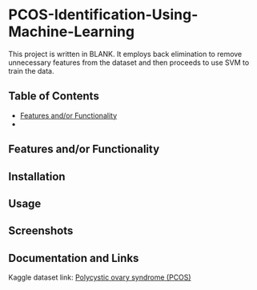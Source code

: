 # PCOS-Identification-Using-Machine-Learning

This project is written in BLANK. It employs back elimination to remove unnecessary features from the dataset and then proceeds to use SVM to train the data.

## Table of Contents
- [Features and/or Functionality](https://github.com/shumphries22/PCOS-Identification-Using-Machine-Learning/blob/main/README.md#features-andor-functionality)
- 
## Features and/or Functionality

## Installation

## Usage

## Screenshots

## Documentation and Links
Kaggle dataset link: [Polycystic ovary syndrome (PCOS)](https://www.kaggle.com/datasets/prasoonkottarathil/polycystic-ovary-syndrome-pcos/data)
